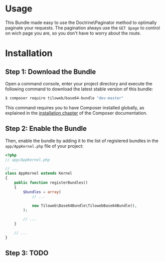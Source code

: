 Usage
=====

This Bundle made easy to use the Doctrine\Paginator method to optimally paginate your requests. The pagination always use the `GET $page` to control on wich page you are, so you don't have to worry about the route.

Installation
============

Step 1: Download the Bundle
---------------------------

Open a command console, enter your project directory and execute the
following command to download the latest stable version of this bundle:

```bash
$ composer require tiloweb/base64-bundle "dev-master"
```

This command requires you to have Composer installed globally, as explained
in the [installation chapter](https://getcomposer.org/doc/00-intro.md)
of the Composer documentation.

Step 2: Enable the Bundle
-------------------------

Then, enable the bundle by adding it to the list of registered bundles
in the `app/AppKernel.php` file of your project:

```php
<?php
// app/AppKernel.php

// ...
class AppKernel extends Kernel
{
    public function registerBundles()
    {
        $bundles = array(
            // ...

            new Tiloweb\Base64Bundle\TilowebBase64Bundle(),
        );

        // ...
    }

    // ...
}
```

Step 3: TODO
---------------------------------